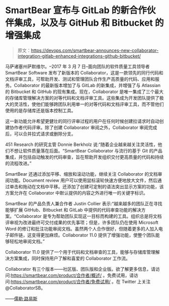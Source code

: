 # SmartBear 宣布与 GitLab 的新合作伙伴集成，以及与 GitHub 和 Bitbucket 的增强集成

> 原文：<https://devops.com/smartbear-announces-new-collaborator-integration-gitlab-enhanced-integrations-github-bitbucket/>

马萨诸塞州萨默维尔。–2017 年 3 月 7 日–面向团队的软件质量工具领导者 SmartBear Software 发布了新版本的 Collaborator，这是一款领先的同行代码和文档评审工具，可帮助开发、测试和管理团队合作生产高质量的代码、应用和服务。Collaborator 的最新版本增加了与 GitLab 的新集成，并增强了与 Atlassian 的 Bitbucket 和 GitHub 的现有集成。现在，Collaborator 是唯一集成了三个最大的存储库管理解决方案的对等代码和文档评审工具。这些集成为开发团队提供了极大的灵活性，使他们能够跨团队利用单一的对等代码和文档评审工具，而不管他们使用的是存储库还是版本控制工具。

这一新功能允许希望更健壮的同行评审过程的用户在任何时候创建拉请求时自动创建协作者代码评审。除了创建 Collaborator 审阅之外，Collaborator 审阅完成后，可以合并拉式请求或删除分支。

451 Research 的研究主管 Donnie Berkholz 说:“随着企业越来越关注灵活性，他们不想让软件质量落在后面。“SmartBear Collaborator 与流行的基于 Git 的产品集成，并包括自动触发的代码审查，旨在帮助开发组织交付更高质量的代码和持续的流程改进。”

SmartBear 还通过添加平移、缩放和滚动功能，继续关注 Collaborator 的文档审阅功能。Document review 用户可以使用鼠标滚轮快速方便地放大文件，然后通过单击和拖动在文档中平移。还添加了创建可定制的语法突出显示方案的功能，该方案允许在 Collaborator 中默认提供的内容之外进行唯一的关键字标识。

SmartBear 的产品负责人兼合作者 Justin Collier 表示:“越来越多的团队正在寻找能够扩展 GitHub、Bitbucket 和 GitLab 中提供的代码审查功能的解决方案。“Collaborator 是专为帮助团队实现这一目标而构建的工具。组织总是将文档评审视为改进最终可交付成果的优先事项；但是，许多团队仍在使用 Microsoft Word 的修订和批注功能审阅文档。虽然两个人合作很好，但随着更多的人加入电子邮件链，这变得更加麻烦。Collaborator 11.0 提供了增强功能，使整个团队能够轻松地审阅文档。”

Collaborator 11.0 提供了一个用于代码和文档审查的工具，能够与存储库管理解决方案集成，同时保持用户了解和喜爱的 Collaborator 工作流。

Collaborator 有三个版本——社区版、团队版和企业版。欲了解更多信息，请访问:[https://smartbear.com/product/<wbr>合作者/概述/](https://smartbear.com/product/collaborator/overview/) 。免费试用，请访问:[https://smartbear.com/product/<wbr>合作者/免费试用/](https://smartbear.com/product/collaborator/free-trial/) 。在 Twitter 上关注@CollaboratorSB。

——[儒勒·路易斯](https://devops.com/author/jules/)